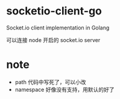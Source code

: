 # socketio-client-go
Socket.io client implementation in Golang

可以连接 node 开启的 socket.io server

# note
+ path 代码中写死了，可以小改
+ namespace 好像没有支持，用默认的好了
